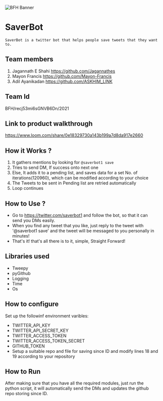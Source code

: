 ![BFH Banner](https://trello-attachments.s3.amazonaws.com/542e9c6316504d5797afbfb9/542e9c6316504d5797afbfc1/39dee8d993841943b5723510ce663233/Frame_19.png)
# SaverBot
	SaverBot is a twitter bot that helps people save tweets that they want to.
## Team members
1. Jagannath E Shahi   https://github.com/Jagannathes
2. Mayon Francis       https://github.com/Mayon-Francis
3. Adil Ayanikadan     https://github.com/ASKHIM_LINK
## Team Id
BFH/recj53mi6sGNVB6Dn/2021

## Link to product walkthrough
https://www.loom.com/share/0e18329730a143b199a7d8da917e2660

## How it Works ?
1. It gathers mentions by looking for ```@saverbot1 save```
2. Tries to send DM, If success onto next one
3. Else, It adds it to a pending list, and saves data for a set No. of iterations(120960), which can be modified according to your choice
4. The Tweets to be sent in Pending list are retried automatically
5. Loop continues 

## How to Use ?
- Go to https://twitter.com/saverbot1 and follow the bot, so that it can send you DMs easily.
- When you find any tweet that you like, just reply to the tweet with '@saverbot1 save' and the tweet will be messaged to you  personally in minutes!
- That's it! that's all there is to it, simple, Straight Forward!

## Libraries used
- Tweepy
- pyGithub
- Logging
- Time
- Os
## How to configure
Set up the followinf environment varibles:
- TWITTER_API_KEY
- TWITTER_API_SECRET_KEY
- TWITTER_ACCESS_TOKEN
- TWITTER_ACCESS_TOKEN_SECRET
- GITHUB_TOKEN
- Setup a suitable repo and file for saving since ID and modify lines 18 and 19 according to your repository

## How to Run
After making sure that you have all the required modules, just run the python script, it will automatically send the DMs and updates the github repo storing  since ID.
